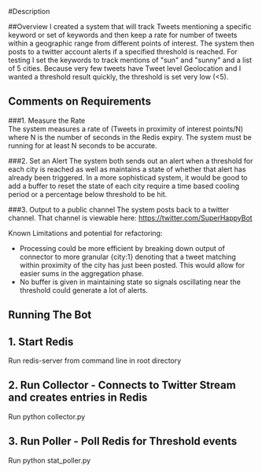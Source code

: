 #Description

##Overview
I created a system that will track Tweets mentioning a specific keyword or set of keywords and then keep a rate for number of tweets within a geographic range from different points of interest.  The system then posts to a twitter account alerts if a specified threshold is reached. For testing I set the keywords to track mentions of "sun" and "sunny" and a list of 5 cities.  Because very few tweets have Tweet level Geolocation and I wanted a threshold result quickly, the threshold is set very low (<5).

## Comments on Requirements

###1. Measure the Rate  
The system measures a rate of (Tweets in proximity of interest points/N) where N is the number of seconds in the Redis expiry.  The system must be running for at least N seconds to be accurate.

###2. Set an Alert
The system both sends out an alert when a threshold for each city is reached as well as maintains a state of whether that alert has already been triggered.  In a more sophisticad system, it would be good to add a buffer to reset the state of each city require a time based cooling period or a percentage below threshold to be hit.

###3.  Output to a public channel 
The system posts back to a twitter channel.  That channel is viewable here: <src>https://twitter.com/SuperHappyBot</src>





Known Limitations and potential for refactoring:
- Processing could be more efficient by breaking down output of connector to more granular {city:1} denoting that a tweet matching within proximity of the city has just been posted.  This would allow for easier sums in the aggregation phase.
- No buffer is given in maintaining state so signals oscillating near the threshold could generate a lot of alerts.


## Running The Bot
## 1.  Start Redis

Run redis-server from command line in root directory

## 2.  Run Collector -  Connects to Twitter Stream and creates entries in Redis 

Run python collector.py

## 3.  Run Poller - Poll Redis for Threshold events

Run python stat_poller.py
